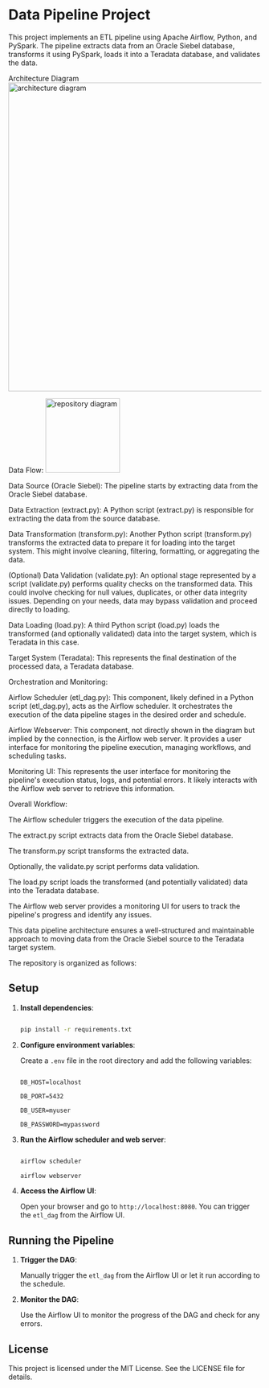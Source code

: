 # Data Pipeline Project 

  

This project implements an ETL pipeline using Apache Airflow, Python, and PySpark. The pipeline extracts data from an Oracle Siebel database, transforms it using PySpark, loads it into a Teradata database, and validates the data. 

  
 
 
Architecture Diagram  
 <img width="614" alt="architecture diagram" src="https://github.com/Tushar-Ankush-More/data_pipeline_project/assets/170803153/ac64e011-ef0d-4543-a0ad-81ad8d08f7b0">

 
 
 
 
Data Flow: 
<img width="148" alt="repository diagram" src="https://github.com/Tushar-Ankush-More/data_pipeline_project/assets/170803153/35b7211f-adc7-44ec-b3c7-402922821682">

  

Data Source (Oracle Siebel): The pipeline starts by extracting data from the Oracle Siebel database. 

Data Extraction (extract.py): A Python script (extract.py) is responsible for extracting the data from the source database. 

Data Transformation (transform.py): Another Python script (transform.py) transforms the extracted data to prepare it for loading into the target system. This might involve cleaning, filtering, formatting, or aggregating the data. 

(Optional) Data Validation (validate.py): An optional stage represented by a script (validate.py) performs quality checks on the transformed data. This could involve checking for null values, duplicates, or other data integrity issues. Depending on your needs, data may bypass validation and proceed directly to loading. 

Data Loading (load.py): A third Python script (load.py) loads the transformed (and optionally validated) data into the target system, which is Teradata in this case. 

Target System (Teradata): This represents the final destination of the processed data, a Teradata database. 

Orchestration and Monitoring: 

  

Airflow Scheduler (etl_dag.py): This component, likely defined in a Python script (etl_dag.py), acts as the Airflow scheduler. It orchestrates the execution of the data pipeline stages in the desired order and schedule. 

Airflow Webserver: This component, not directly shown in the diagram but implied by the connection, is the Airflow web server. It provides a user interface for monitoring the pipeline execution, managing workflows, and scheduling tasks. 

Monitoring UI: This represents the user interface for monitoring the pipeline's execution status, logs, and potential errors. It likely interacts with the Airflow web server to retrieve this information. 

Overall Workflow: 

  

The Airflow scheduler triggers the execution of the data pipeline. 

The extract.py script extracts data from the Oracle Siebel database. 

The transform.py script transforms the extracted data. 

Optionally, the validate.py script performs data validation. 

The load.py script loads the transformed (and potentially validated) data into the Teradata database. 

The Airflow web server provides a monitoring UI for users to track the pipeline's progress and identify any issues. 

This data pipeline architecture ensures a well-structured and maintainable approach to moving data from the Oracle Siebel source to the Teradata target system. 

 
 
The repository is organized as follows: 
 
 

## Setup 

  

1. **Install dependencies**: 

    ```bash 

    pip install -r requirements.txt 

    ``` 

  

2. **Configure environment variables**: 

    Create a `.env` file in the root directory and add the following variables: 

    ``` 

    DB_HOST=localhost 

    DB_PORT=5432 

    DB_USER=myuser 

    DB_PASSWORD=mypassword 

    ``` 

  

3. **Run the Airflow scheduler and web server**: 

    ```bash 

    airflow scheduler 

    airflow webserver 

    ``` 

  

4. **Access the Airflow UI**: 

    Open your browser and go to `http://localhost:8080`. You can trigger the `etl_dag` from the Airflow UI. 

  

## Running the Pipeline 

  

1. **Trigger the DAG**: 

    Manually trigger the `etl_dag` from the Airflow UI or let it run according to the schedule. 

  

2. **Monitor the DAG**: 

    Use the Airflow UI to monitor the progress of the DAG and check for any errors. 

  

## License 

  

This project is licensed under the MIT License. See the LICENSE file for details. 

 
